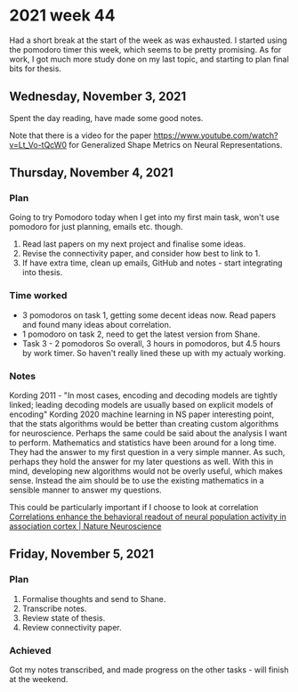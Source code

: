 # 2021 week 44

Had a short break at the start of the week as was exhausted.
I started using the pomodoro timer this week, which seems to be pretty promising.
As for work, I got much more study done on my last topic, and starting to plan final bits for thesis.

## Wednesday, November 3, 2021

Spent the day reading, have made some good notes.

Note that there is a video for the paper https://www.youtube.com/watch?v=Lt_Vo-tQcW0 for Generalized Shape Metrics on Neural Representations.

## Thursday, November 4, 2021

### Plan

Going to try Pomodoro today when I get into my first main task, won't use pomodoro for just planning, emails etc. though.

1. Read last papers on my next project and finalise some ideas.
2. Revise the connectivity paper, and consider how best to link to 1.
3. If have extra time, clean up emails, GitHub and notes - start integrating into thesis.

### Time worked

- 3 pomodoros on task 1, getting some decent ideas now. Read papers and found many ideas about correlation.
- 1 pomodoro on task 2, need to get the latest version from Shane.
- Task 3 - 2 pomodoros
So overall, 3 hours in pomodoros, but 4.5 hours by work timer. So haven't really lined these up with my actualy working.

### Notes

Kording 2011 - "In most cases, encoding and decoding models are tightly linked; leading decoding models are usually based on explicit models of encoding"
Kording 2020 machine learning in NS paper interesting point, that the stats algorithms would be better than creating custom algorithms for neuroscience.
Perhaps the same could be said about the analysis I want to perform.
Mathematics and statistics have been around for a long time. They had the answer to my first question in a very simple manner.
As such, perhaps they hold the answer for my later questions as well.
With this in mind, developing new algorithms would not be overly useful, which makes sense. Instead the aim should be to use the existing mathematics in a sensible manner to answer my questions.

This could be particularly important if I choose to look at correlation [Correlations enhance the behavioral readout of neural population activity in association cortex | Nature Neuroscience](https://www.nature.com/articles/s41593-021-00845-1)

## Friday, November 5, 2021

### Plan

1. Formalise thoughts and send to Shane.
2. Transcribe notes.
3. Review state of thesis.
4. Review connectivity paper.

### Achieved

Got my notes transcribed, and made progress on the other tasks - will finish at the weekend.
